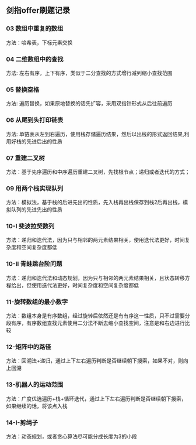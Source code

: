 ## 剑指offer刷题记录


### 03 数组中重复的数组
方法：哈希表，下标元素交换

### 04 二维数组中的查找
方法: 左右有序，上下有序，类似于二分查找的方式增行减列缩小查找范围

### 05 替换空格
方法: 遍历替换，如果原地替换的话先扩容，采用双指针形式从后往前遍历

### 06 从尾到头打印链表
方法: 单链表从左到右遍历，使用栈存储遍历结果，然后以出栈的形式返回结果,利用好栈的先进后出的性质

### 07 重建二叉树
方法：基于先序遍历和中序遍历重建二叉树，先找根节点；递归或者迭代的方式；


### 09 用两个栈实现队列
方法：模拟法，基于栈的后进先出的性质，先入栈再出栈保存到栈2后再出栈，模拟队列的先进先出的性质


### 10-I 斐波拉契数列
方法：递归和迭代法，因为只与相邻的两元素结果相关，使用迭代法更好，时间复杂度和空间复杂度都低

### 10-II 青蛙跳台阶问题
方法：递归和迭代法和动态规划，因为只与相邻的两元素结果相关，且状态转移方程给出，但使用迭代法更好，时间复杂度和空间复杂度都低

### 11-旋转数组的最小数字
方法：数组本身是有序数组，经过旋转后依然还是有有序这一性质，只不过需要分段有序，有序数组查找元素使用二分法不断去缩小查找空间，注意是和右边进行比较

### 12-矩阵中的路径
方法：回溯法+递归，通过上下左右遍历判断是否继续朝下搜索，如果不对，则向上回溯

### 13-机器人的运动范围
方法：广度优选遍历+栈+循环迭代，通过上下左右遍历判断是否继续朝下搜索，如果继续的话，将该点入栈

### 14-I-剪绳子
方法：动态规划，或者贪心算法尽可能分成长度为3的小段
